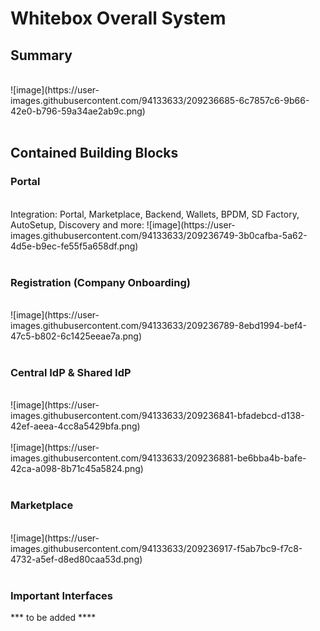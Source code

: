 # Whitebox Overall System


## Summary
<br>
![image](https://user-images.githubusercontent.com/94133633/209236685-6c7857c6-9b66-42e0-b796-59a34ae2ab9c.png)
<br>
<br>

## Contained Building Blocks

### Portal
<br>
Integration: Portal, Marketplace, Backend, Wallets, BPDM, SD Factory, AutoSetup, Discovery and more:
![image](https://user-images.githubusercontent.com/94133633/209236749-3b0cafba-5a62-4d5e-b9ec-fe55f5a658df.png)
<br>
<br>

### Registration (Company Onboarding)
<br>
![image](https://user-images.githubusercontent.com/94133633/209236789-8ebd1994-bef4-47c5-b802-6c1425eeae7a.png)
<br>
<br>

### Central IdP & Shared IdP
<br>
![image](https://user-images.githubusercontent.com/94133633/209236841-bfadebcd-d138-42ef-aeea-4cc8a5429bfa.png)
<br>
<br>
![image](https://user-images.githubusercontent.com/94133633/209236881-be6bba4b-bafe-42ca-a098-8b71c45a5824.png)
<br>
<br>

### Marketplace
<br>
![image](https://user-images.githubusercontent.com/94133633/209236917-f5ab7bc9-f7c8-4732-a5ef-d8ed80caa53d.png)
<br>
<br>

### Important Interfaces

*** to be added ****
